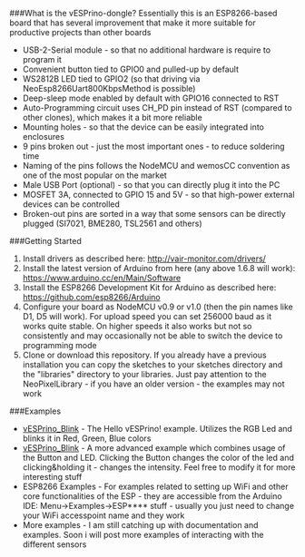 ###What is the vESPrino-dongle?
Essentially this is an ESP8266-based board that has several improvement that make it more suitable for productive projects than other boards
* USB-2-Serial module - so that no additional hardware is require to program it
* Convenient button tied to GPIO0 and pulled-up by default
* WS2812B LED tied to GPIO2 (so that driving via NeoEsp8266Uart800KbpsMethod is possible)
* Deep-sleep mode enabled by default with GPIO16 connected to RST
* Auto-Programming circuit uses CH_PD pin instead of RST (compared to other clones), which makes it a bit more reliable
* Mounting holes - so that the device can be easily integrated into enclosures
* 9 pins broken out - just the most important ones - to reduce soldering time
* Naming of the pins follows the NodeMCU and wemosCC convention as one of the most popular on the market
* Male USB Port (optional) - so that you can directly plug it into the PC
* MOSFET 3A, connected to GPIO 15 and 5V - so that high-power external devices can be controlled 
* Broken-out pins are sorted in a way that some sensors can be directly plugged (SI7021, BME280, TSL2561 and others)

###Getting Started
1. Install drivers as described here: http://vair-monitor.com/drivers/
2. Install the latest version of Arduino from here (any above 1.6.8 will work): https://www.arduino.cc/en/Main/Software
3. Install the ESP8266 Development Kit for Arduino as described here: https://github.com/esp8266/Arduino
4. Configure your board as NodeMCU v0.9 or v1.0 (then the pin names like D1, D5 will work). For upload speed you can set 256000 baud as it works quite stable. On higher speeds it also works but not so consistently and may occasionally not be able to switch the device to programming mode
5. Clone or download this repository. If you already have a previous installation you can copy the sketches to your sketches directory and the "libraries" directory to your libraries. Just pay attention to the NeoPixelLibrary - if you have an older version - the examples may not work

###Examples
* [vESPrino_Blink](https://github.com/vlast3k/vESPrino-examples/tree/master/vESPrino_Blink) - The Hello vESPrino! example. Utilizes the RGB Led and blinks it in Red, Green, Blue colors
* [vESPrino_Blink](https://github.com/vlast3k/vESPrino-examples/tree/master/vESPrino_LED_Button) - A more advanced example which combines usage of the Button and LED. Clicking the Button changes the color of the led and clicking&holding it - changes the intensity. Feel free to modify it for more interesting stuff
* ESP8266 Examples - For examples related to setting up WiFi and other core functionalities of the ESP - they are accessible from the Arduino IDE: Menu->Examples->ESP**** stuff - usually you just need to change your WiFi accesspoint name and they work
* More examples - I am still catching up with documentation and examples. Soon i will post more examples of interacting with the different sensors

